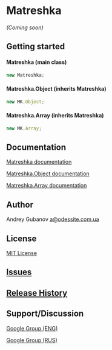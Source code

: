 # Matreshka
_(Coming soon)_

## Getting started
#### Matreshka (main class)
```javascript
new Matreshka;
```

#### Matreshka.Object (inherits Matreshka)
```javascript
new MK.Object;
```

#### Matreshka.Array (inherits Matreshka)
```javascript
new MK.Array;
```

## Documentation
[Matreshka documentation](http://finom.github.io/matreshka/docs/Matreshka.html)

[Matreshka.Object documentation](http://finom.github.io/matreshka/docs/Matreshka.Object.html)

[Matreshka.Array documentation](http://finom.github.io/matreshka/docs/Matreshka.Array.html)


## Author
Andrey Gubanov
<a@odessite.com.ua>

## License
[MIT License](https://raw.github.com/finom/matreshka/master/LICENSE)

## [Issues](https://github.com/finom/matreshka/issues)

## [Release History](https://github.com/finom/matreshka/releases)

## Support/Discussion
[Google Group (ENG)](https://groups.google.com/forum/#!forum/matreshkajs)

[Google Group (RUS)](https://groups.google.com/forum/#!forum/matreshkajs-rus)

